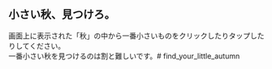## 小さい秋、見つけろ。
画面上に表示された「秋」の中から一番小さいものをクリックしたりタップしたりしてください。  
一番小さい秋を見つけるのは割と難しいです。# find_your_little_autumn
